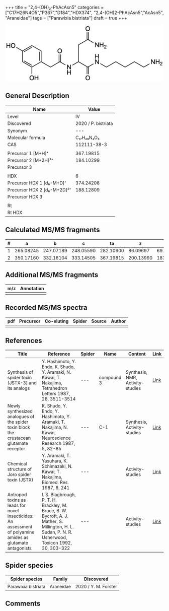 +++
title = "2,4-(OH)₂-PhAcAsn5"
categories = ["C17H26N4O5","P367","D184","HDX374",
"2,4-(OH)2-PhAcAsn5","AcAsn5",
"Araneidae"]
tags = ["Parawixia bistriata"]
draft = true
+++

![](/img/2-4-OH2-PhAcAsn5.png)

## General Description

| Name                        | Value               |
|-----------------------------|---------------------|
| Level                       | IV                  |
| Discovered                  | 2020 / P. bistriata |
| Synonym                     | ---                 |
| Molecular formula           | C₁₇H₂₆N₄O₅          |
| CAS                         | 112111-38-3         |
|                             |                     |
| Precursor 1 [M+H]⁺          | 367.19815           |
| Precursor 2 [M+2H]²⁺        | 184.10299           |
| Precursor 3                 |                     |
|                             |                     |
| HDX                         | 6                   |
| Precursor HDX 1 [d₆-M+D]⁺   | 374.24208           |
| Precursor HDX 2 [d₆-M+2D]²⁺ | 188.12809           |
| Precursor HDX 3             |                     |
|                             |                     |
| Rt                          |                     |
| Rt HDX                      |                     |

## Calculated MS/MS fragments

| # | a         | b         | c         | ta        | z         | y         | tz        |
|---|-----------|-----------|-----------|-----------|-----------|-----------|-----------|
| 1 | 265.08245 | 247.07189 | 248.05590 | 282.10900 | 86.09697  | 69.07042  | 103.12352 |
| 2 | 350.17160 | 332.16104 | 333.14505 | 367.19815 | 200.13990 | 183.11335 | 217.16645 |

## Additional MS/MS fragments

| m/z | Annotation |
|-----|------------|
|     |            |

## Recorded MS/MS spectra

| pdf | Precursor | Co-eluting | Spider | Source | Author |
|-----|-----------|------------|--------|--------|--------|
|     |           |            |        |        |        |

## References

| Title                                                                                                       | Reference                                                                                                                                             | Spider | Name       | Content                          | Link                                                  |
|-------------------------------------------------------------------------------------------------------------|-------------------------------------------------------------------------------------------------------------------------------------------------------|--------|------------|----------------------------------|-------------------------------------------------------|
| Synthesis of spider toxin (JSTX-3) and its analogs                                                          | Y. Hashimoto, Y. Endo, K. Shudo, Y. Aramaki, N. Kawai, T. Nakajima, Tetrahedron Letters 1987, 28, 3511-3514                                           | ---    | compound 3 | Synthesis, NMR, Activity-studies | [Link](https://doi.org/10.1016/S0040-4039(00)96340-8) |
| Newly synthesized analogues of the spider toxin block the crustacean glutamate receptor                     | K. Shudo, Y. Endo, Y. Hashimoto, Y. Aramaki, T. Nakajima, N. Kawai, Neuroscience Research 1987, 5, 82-85                                              | ---    | C-1        | Synthesis, Activity-studies      | [Link](https://doi.org/10.1016/0168-0102(87)90026-5)  |
| Chemical structure of Joro spider toxin (JSTX)                                                              | Y. Aramaki, T. Yasuhara, K. Schimazaki, N. Kawai, T. Nakajima, Biomed. Res. 1987, 8, 241                                                              | ---    |            | Activity-studies                 | [Link](https://doi.org/10.2220/biomedres.8.241)       |
| Antropod toxins as leads for novel insecticides: An assessment of polyamine amides as glutamate antagonists | I. S. Blagbrough, P. T. H. Brackley, M. Bruce, B. W. Bycroft, A. J. Mather, S. Millington, H. L. Sudan, P. N. R. Usherwood, Toxicon 1992, 30, 303-322 | ---    |            | Activity-studies                 | [Link](https://doi.org/10.1016/0041-0101(92)90871-2)  |

## Spider species

| Spider species      | Family    | Discovered           |
|---------------------|-----------|----------------------|
| Parawixia bistriata | Araneidae | 2020 / Y. M. Forster |

## Comments
